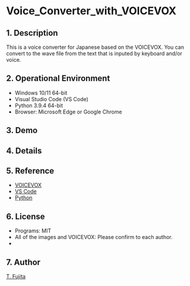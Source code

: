 # Voice_Converter_with_VOICEVOX

## 1. Description
This is a voice converter for Japanese based on the VOICEVOX. You can convert to the wave file from the text that is inputed by keyboard and/or voice.  

## 2. Operational Environment
- Windows 10/11 64-bit
- Visual Studio Code (VS Code)
- Python 3.9.4 64-bit
- Browser: Microsoft Edge or Google Chrome

## 3. Demo

## 4. Details

## 5. Reference
- [VOICEVOX](https://voicevox.hiroshiba.jp/)
- [VS Code](https://azure.microsoft.com/ja-jp/products/visual-studio-code/)
- [Python](https://www.python.org/)


## 6. License
- Programs: MIT
- All of the images and VOICEVOX: Please confirm to each author.
- 
## 7. Author
[T. Fujita](https://github.com/To-Fujita)
